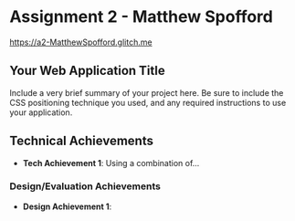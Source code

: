 # Assignment 2 - Matthew Spofford

<https://a2-MatthewSpofford.glitch.me>

## Your Web Application Title

Include a very brief summary of your project here. Be sure to include the CSS positioning technique you used, and any required instructions to use your application.

## Technical Achievements

- **Tech Achievement 1**: Using a combination of...

### Design/Evaluation Achievements

- **Design Achievement 1**: 
